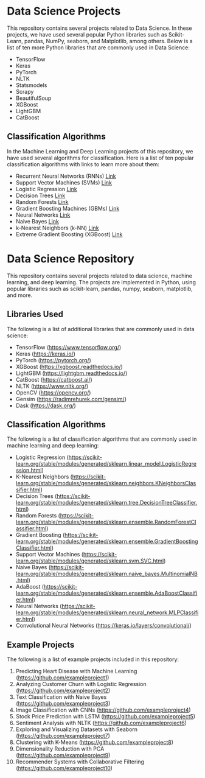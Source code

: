 # Data Science Projects

This repository contains several projects related to Data Science. In these projects, we have used several popular Python libraries such as Scikit-Learn, pandas, NumPy, seaborn, and Matplotlib, among others. Below is a list of ten more Python libraries that are commonly used in Data Science:

- TensorFlow
- Keras
- PyTorch
- NLTK
- Statsmodels
- Scrapy
- BeautifulSoup
- XGBoost
- LightGBM
- CatBoost

## Classification Algorithms

In the Machine Learning and Deep Learning projects of this repository, we have used several algorithms for classification. Here is a list of ten popular classification algorithms with links to learn more about them:

- Recurrent Neural Networks (RNNs) [Link](https://www.tensorflow.org/guide/keras/rnn)
- Support Vector Machines (SVMs) [Link](https://scikit-learn.org/stable/modules/svm.html)
- Logistic Regression [Link](https://scikit-learn.org/stable/modules/generated/sklearn.linear_model.LogisticRegression.html)
- Decision Trees [Link](https://scikit-learn.org/stable/modules/tree.html)
- Random Forests [Link](https://scikit-learn.org/stable/modules/generated/sklearn.ensemble.RandomForestClassifier.html)
- Gradient Boosting Machines (GBMs) [Link](https://xgboost.readthedocs.io/en/latest/)
- Neural Networks [Link](https://www.tensorflow.org/guide/keras)
- Naive Bayes [Link](https://scikit-learn.org/stable/modules/naive_bayes.html)
- k-Nearest Neighbors (k-NN) [Link](https://scikit-learn.org/stable/modules/generated/sklearn.neighbors.KNeighborsClassifier.html)
- Extreme Gradient Boosting (XGBoost) [Link](https://xgboost.readthedocs.io/en/latest/)

# Data Science Repository

This repository contains several projects related to data science, machine learning, and deep learning. The projects are implemented in Python, using popular libraries such as scikit-learn, pandas, numpy, seaborn, matplotlib, and more.

## Libraries Used

The following is a list of additional libraries that are commonly used in data science:

- TensorFlow (https://www.tensorflow.org/)
- Keras (https://keras.io/)
- PyTorch (https://pytorch.org/)
- XGBoost (https://xgboost.readthedocs.io/)
- LightGBM (https://lightgbm.readthedocs.io/)
- CatBoost (https://catboost.ai/)
- NLTK (https://www.nltk.org/)
- OpenCV (https://opencv.org/)
- Gensim (https://radimrehurek.com/gensim/)
- Dask (https://dask.org/)

## Classification Algorithms

The following is a list of classification algorithms that are commonly used in machine learning and deep learning:

- Logistic Regression (https://scikit-learn.org/stable/modules/generated/sklearn.linear_model.LogisticRegression.html)
- K-Nearest Neighbors (https://scikit-learn.org/stable/modules/generated/sklearn.neighbors.KNeighborsClassifier.html)
- Decision Trees (https://scikit-learn.org/stable/modules/generated/sklearn.tree.DecisionTreeClassifier.html)
- Random Forests (https://scikit-learn.org/stable/modules/generated/sklearn.ensemble.RandomForestClassifier.html)
- Gradient Boosting (https://scikit-learn.org/stable/modules/generated/sklearn.ensemble.GradientBoostingClassifier.html)
- Support Vector Machines (https://scikit-learn.org/stable/modules/generated/sklearn.svm.SVC.html)
- Naive Bayes (https://scikit-learn.org/stable/modules/generated/sklearn.naive_bayes.MultinomialNB.html)
- AdaBoost (https://scikit-learn.org/stable/modules/generated/sklearn.ensemble.AdaBoostClassifier.html)
- Neural Networks (https://scikit-learn.org/stable/modules/generated/sklearn.neural_network.MLPClassifier.html)
- Convolutional Neural Networks (https://keras.io/layers/convolutional/)

## Example Projects

The following is a list of example projects included in this repository:

1. Predicting Heart Disease with Machine Learning (https://github.com/exampleproject1)
2. Analyzing Customer Churn with Logistic Regression (https://github.com/exampleproject2)
3. Text Classification with Naive Bayes (https://github.com/exampleproject3)
4. Image Classification with CNNs (https://github.com/exampleproject4)
5. Stock Price Prediction with LSTM (https://github.com/exampleproject5)
6. Sentiment Analysis with NLTK (https://github.com/exampleproject6)
7. Exploring and Visualizing Datasets with Seaborn (https://github.com/exampleproject7)
8. Clustering with K-Means (https://github.com/exampleproject8)
9. Dimensionality Reduction with PCA (https://github.com/exampleproject9)
10. Recommender Systems with Collaborative Filtering (https://github.com/exampleproject10)
